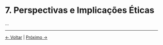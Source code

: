 # 7. Perspectivas e Implicações Éticas

...

---
<div class="navigation-links">
<a href="06_Nossa_Tarefa_Real.md" class="nav-link prev-link">← Voltar</a> | <a href="08_O_Futuro_da_Consciência.md" class="nav-link next-link">Próximo →</a>
</div>
